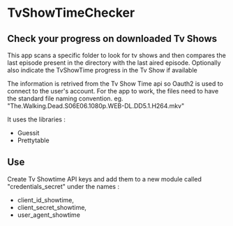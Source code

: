 # TvShowTimeChecker

## Check your progress on downloaded Tv Shows

This app scans a specific folder to look for tv shows and then compares the last episode present in the directory
with the last aired episode. Optionally also indicate the TvShowTime progress in the Tv Show if available

The information is retrived from the Tv Show Time api so Oauth2 is used to connect to the user's account.
For the app to work, the files need to have the standard file naming convention. eg. "The.Walking.Dead.S06E06.1080p.WEB-DL.DD5.1.H264.mkv"

It uses the libraries :
 * Guessit
 * Prettytable

## Use
Create Tv Showtime API keys and add them to a new module called "credentials_secret" under the names : 
 * client_id_showtime,
 * client_secret_showtime,
 * user_agent_showtime
